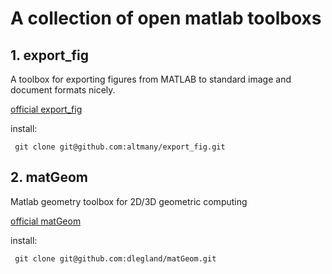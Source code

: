 # A collection of open matlab toolboxs

## 1. export_fig

A toolbox for exporting figures from MATLAB to standard image and document formats nicely.

[official export_fig](https://github.com/altmany/export_fig)

install: 

` git clone git@github.com:altmany/export_fig.git`

## 2. matGeom

Matlab geometry toolbox for 2D/3D geometric computing

[official matGeom](https://github.com/dlegland/matGeom)

install:

` git clone git@github.com:dlegland/matGeom.git` 
